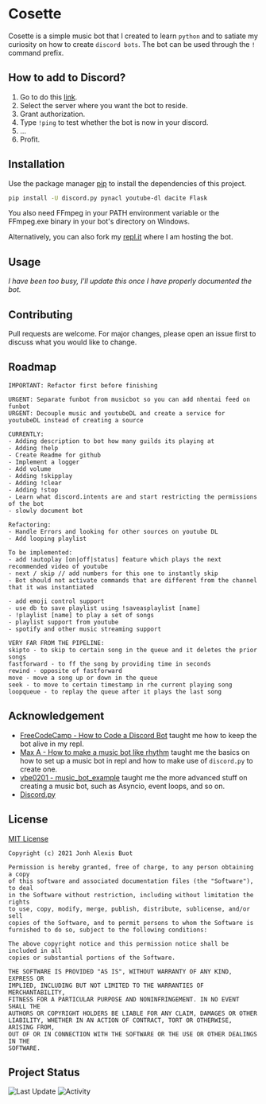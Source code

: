 # Cosette
Cosette is a simple music bot that I created to learn `python` and to satiate my curiosity on how to create `discord bots`. The bot can be used through the `!` command prefix.

## How to add to Discord?
1. Go to do this [link](https://discord.com/oauth2/authorize?client_id=893906543177768961&permissions=8&scope=bot).
2. Select the server where you want the bot to reside.
3. Grant authorization.
4. Type `!ping` to test whether the bot is now in your discord.
5. ...
6. Profit.

## Installation

Use the package manager [pip](https://pip.pypa.io/en/stable/) to install the dependencies of this project.

```bash
pip install -U discord.py pynacl youtube-dl dacite Flask
```

You also need FFmpeg in your PATH environment variable or the FFmpeg.exe binary in your bot's directory on Windows.

Alternatively, you can also fork my [repl.it](https://replit.com/@LaplaceXD/MusicPlayer) where I am hosting the bot.

## Usage
*I have been too busy, I'll update this once I have properly documented the bot.*

## Contributing
Pull requests are welcome. For major changes, please open an issue first to discuss what you would like to change.

## Roadmap
```
IMPORTANT: Refactor first before finishing

URGENT: Separate funbot from musicbot so you can add nhentai feed on funbot
URGENT: Decouple music and youtubeDL and create a service for youtubeDL instead of creating a source

CURRENTLY:
- Adding description to bot how many guilds its playing at
- Adding !help
- Create Readme for github
- Implement a logger
- Add volume
- Adding !skipplay
- Adding !clear
- Adding !stop
- Learn what discord.intents are and start restricting the permissions of the bot
- slowly document bot

Refactoring:
- Handle Errors and looking for other sources on youtube DL
- Add looping playlist

To be implemented:
- add !autoplay [on|off|status] feature which plays the next recommended video of youtube
- next / skip // add numbers for this one to instantly skip
- Bot should not activate commands that are different from the channel that it was instantiated

- add emoji control support
- use db to save playlist using !saveasplaylist [name]
- !playlist [name] to play a set of songs
- playlist support from youtube
- spotify and other music streaming support

VERY FAR FROM THE PIPELINE:
skipto - to skip to certain song in the queue and it deletes the prior songs
fastforward - to ff the song by providing time in seconds
rewind - opposite of fastforward
move - move a song up or down in the queue
seek - to move to certain timestamp in rhe current playing song
loopqueue - to replay the queue after it plays the last song
```

## Acknowledgement
- [FreeCodeCamp - How to Code a Discord Bot](https://www.youtube.com/watch?v=7rU_KyudGBY) taught me how to keep the bot alive in my repl.
- [Max A - How to make a music bot like rhythm](https://www.youtube.com/watch?v=jHZlvRr9KxM&t=321) taught me the basics on how to set up a music bot in repl and how to make use of `discord.py` to create one.
- [vbe0201 - music_bot_example](https://gist.github.com/vbe0201/ade9b80f2d3b64643d854938d40a0a2d) taught me the more advanced stuff on creating a music bot, such as Asyncio, event loops, and so on.
- [Discord.py](https://discordpy.readthedocs.io/en/stable/api.html)

## License
[MIT License](https://raw.githubusercontent.com/LaplaceXD/Cosette/master/LICENSE)
```
Copyright (c) 2021 Jonh Alexis Buot

Permission is hereby granted, free of charge, to any person obtaining a copy
of this software and associated documentation files (the "Software"), to deal
in the Software without restriction, including without limitation the rights
to use, copy, modify, merge, publish, distribute, sublicense, and/or sell
copies of the Software, and to permit persons to whom the Software is
furnished to do so, subject to the following conditions:

The above copyright notice and this permission notice shall be included in all
copies or substantial portions of the Software.

THE SOFTWARE IS PROVIDED "AS IS", WITHOUT WARRANTY OF ANY KIND, EXPRESS OR
IMPLIED, INCLUDING BUT NOT LIMITED TO THE WARRANTIES OF MERCHANTABILITY,
FITNESS FOR A PARTICULAR PURPOSE AND NONINFRINGEMENT. IN NO EVENT SHALL THE
AUTHORS OR COPYRIGHT HOLDERS BE LIABLE FOR ANY CLAIM, DAMAGES OR OTHER
LIABILITY, WHETHER IN AN ACTION OF CONTRACT, TORT OR OTHERWISE, ARISING FROM,
OUT OF OR IN CONNECTION WITH THE SOFTWARE OR THE USE OR OTHER DEALINGS IN THE
SOFTWARE.
```

## Project Status
![Last Update](https://img.shields.io/github/last-commit/LaplaceXD/Cosette?color=blue&label=Last%20Update) ![Activity](https://img.shields.io/badge/Activity-Maintaining-blueviolet)
